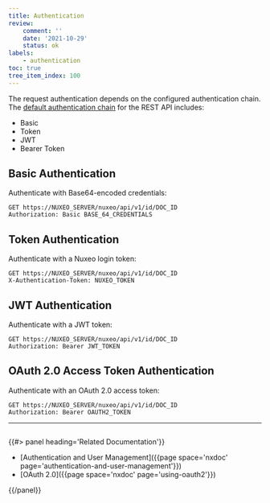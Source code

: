 ```yaml
---
title: Authentication
review:
    comment: ''
    date: '2021-10-29'
    status: ok
labels:
    - authentication
toc: true
tree_item_index: 100
---
```


The request authentication depends on the configured authentication chain. The [default authentication chain](http://explorer.nuxeo.com/nuxeo/site/distribution/latest/viewContribution/org.nuxeo.ecm.restapi.server.auth.config--specificChains) for the REST API includes:
- Basic
- Token
- JWT
- Bearer Token

## Basic Authentication

Authenticate with Base64-encoded credentials:

```
GET https://NUXEO_SERVER/nuxeo/api/v1/id/DOC_ID
Authorization: Basic BASE_64_CREDENTIALS
```

## Token Authentication

Authenticate with a Nuxeo login token:

```
GET https://NUXEO_SERVER/nuxeo/api/v1/id/DOC_ID
X-Authentication-Token: NUXEO_TOKEN
```

## JWT Authentication

Authenticate with a JWT token:

```
GET https://NUXEO_SERVER/nuxeo/api/v1/id/DOC_ID
Authorization: Bearer JWT_TOKEN
```

## OAuth 2.0 Access Token Authentication

Authenticate with an OAuth 2.0 access token:

```
GET https://NUXEO_SERVER/nuxeo/api/v1/id/DOC_ID
Authorization: Bearer OAUTH2_TOKEN
```

* * *

<div class="row" data-equalizer data-equalize-on="medium">
<div class="column medium-6">

{{#> panel heading='Related Documentation'}}

- [Authentication and User Management]({{page space='nxdoc' page='authentication-and-user-management'}})
- [OAuth 2.0]({{page space='nxdoc' page='using-oauth2'}})

{{/panel}}

</div>
<div class="column medium-6">

&nbsp;

</div>
</div>
